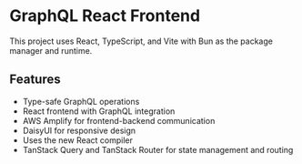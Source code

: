 # GraphQL React Frontend

This project uses React, TypeScript, and Vite with Bun as the package manager and runtime.

## Features

- Type-safe GraphQL operations
- React frontend with GraphQL integration
- AWS Amplify for frontend-backend communication
- DaisyUI for responsive design
- Uses the new React compiler
- TanStack Query and TanStack Router for state management and routing
